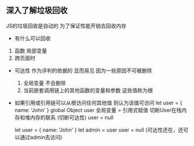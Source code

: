 ## 深入了解垃圾回收
  JS的垃圾回收是自动的
  为了保证性能开销去回收内存

- 有什么可以回收 
1. 函数   局部变量
2. 跨页面时

- 可达性 作为评判的依据的
  显而易见 因为一些原因不可被删除
  1. 全局变量 不会删除
  2. 当前嵌套调用链上的其他函数的变量和参数 这些值称为根
- 如果引用或引用链可以从根访问任何其他值 则认为该值可访问
  let user = {
    name: 'John'
  }
  global Object
  user 全局变量  = 引用式赋值
  切断User在栈内存和堆内存的联系 (切断可达性)
  user = null

  let user = {
    name: 'John'
  }
  let admin = user
  user = null (可达性还在，还可以通过admin去访问)